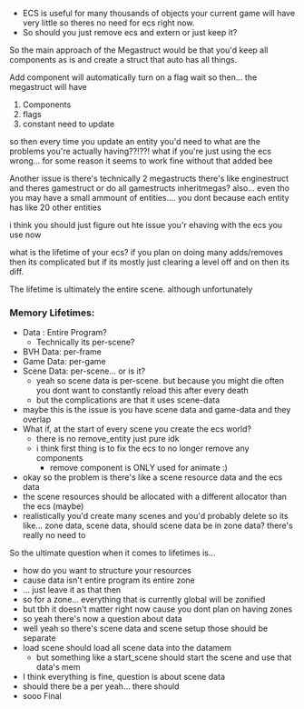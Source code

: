 * ECS is useful for many thousands of objects your current game will have very little so theres no need for ecs right now.
* So should you just remove ecs and extern or just keep it?

So the main approach of the Megastruct would be that you'd keep all components as is and create a struct that auto has all things. 

Add component will automatically turn on a flag
wait so then... the megastruct will have
1. Components
2. flags
3. constant need to update

so then every time you update an entity you'd need to 
what are the problems you're actually having??!??! what if you're just using the ecs wrong... for some reason it seems to work fine without that added bee

Another issue is there's technically 2 megastructs there's like enginestruct and theres gamestruct or do all gamestructs inheritmegas?
also... even tho you may have a small ammount of entities.... you dont because each entity has like 20 other entities

i think you should just figure out hte issue you'r ehaving with the ecs you use now


what is the lifetime of your ecs?
if you plan on doing many adds/removes then its complicated but if its mostly just clearing a level off and on then its diff.

The lifetime is ultimately the entire scene. although unfortunately

### Memory Lifetimes:
* Data : Entire Program?
	* Technically its per-scene?
* BVH Data: per-frame
* Game Data: per-game
* Scene Data: per-scene... or is it?
	* yeah so scene data is per-scene. but because you might die often you dont want to constantly reload this after every death
	* but the complications are that it uses scene-data
* maybe this is the issue is you have scene data and game-data and they overlap
* What if, at the start of every scene you create the ecs world?
	* there is no remove_entity just pure idk
	* i think first thing is to fix the ecs to no longer remove any components
		* remove component is ONLY used for animate :)
* okay so the problem is there's like a scene resource data and the ecs data
* the scene resources should be allocated with a different allocator than the ecs (maybe)
* realistically you'd create many scenes and you'd probably delete
so its like... zone data, scene data, should scene data be in zone data? there's really no need to


So the ultimate question when it comes to lifetimes is...
* how do you want to structure your resources
* cause data isn't entire program its entire zone
* ... just leave it as that then
* so for a zone... everything that is currently global will be zonified
* but tbh it doesn't matter right now cause you dont plan on having zones
* so yeah there's now a question about data 
* well yeah so there's scene data and scene setup those should be separate
* load scene should load all scene data into the datamem
	* but something like a start_scene should start the scene and use that data's mem
* I think everything is fine, question is about scene data
* should there be a per yeah... there should
* sooo
Final
